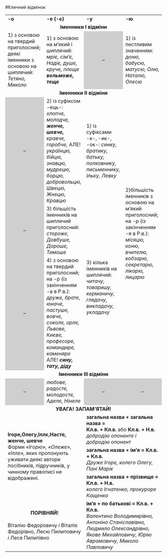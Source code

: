 #Кличний відмінок

<table>
	<tr><td><b>-о</b></td><td><b>-е (-є)</b></td><td><b>-у</b></td><td><b>-ю</b></td></tr>
	<tr><td colspan="4"><center><b>Іменники І відміни</b></center></td></tr>
	<tr><td width="25%">1) з основою на твердий приголосний; деякі іменники з основою на шиплячий: <i>Тетяно, Миколо</i> </td>
		<td width="25%">1) з основою на м’який і шиплячий: <i>мріє, сім’є, Надіє, душе, круче, площе<br><b> вельможе,  теще</b></i></td>
		<td width="25%" bgcolor="#CFCFCF"><center>–</center></td><td width="25%">1) із пестливим значенням: <i>доню, бабусю, матусю, Олю, Наталю, Олесю</i></td></tr>
	<tr><td colspan="4"><center><b>Іменники ІI відміни</b></center></td></tr>
	<tr><td bgcolor="#CFCFCF"><center>–</center></td><td>2) із суфіксом -ець-: <i>хлопче, молодче, <b>женче, шевче,</b> кравче, горобче,</i> 
АЛЕ!<i></b> українцю, бійцю, знавцю, мудрецю, борцю, добровольцю, Швецю, Жнецю, Кравцю</b></i></td>
<td>1) із суфіксами -к-, -ик-, -ок-: <i>синку, братику, батьку, полковнику, письменнику, Ільку, Левку</i></td>
<td class="row-span" rowspan="3">2)більшість іменників з основою на м’який приголосний; на
-р (із закінченням -я в Р.в.): <i>місяцю, коню, вчителю, кобзарю, секретарю, лікарю, лицарю</i></td></tr>
	<tr><td bgcolor="#CFCFCF"><center>–</center></td><td>3) більшість іменників на шиплячий приголосний: <i>стороже, Довбуше, Дороше, Тимоше</i></td>
		<td class="row-span" rowspan="2">3) кілька іменників на шиплячий: <i>читачу, товаришу, керманичу, глядачу, викладачу, укладачу</i></td></tr>
	<tr><td bgcolor="#CFCFCF"><center>–</center></td><td>4) з основою на твердий приголосний; на -р (із закінченням -а в Р.в.):<i> друже, брате, юначе, пастуше, вовче, соколе, орле, Львове, Києве, професоре, командире, каменяре</i>
АЛЕ! <b><i>сину, тату, діду</i></b></td></tr>
	<tr><td colspan="4"><center><b>Іменники ІII відміни</b></center></td></tr>
	<tr><td bgcolor="#CFCFCF"><center>–</center></td><td><i>любове, радосте, молодосте, Аделе, Нінеле</i></td><td bgcolor="#CFCFCF"><center>–</center></td><td bgcolor="#CFCFCF"><center>–</center></td></tr>
	<tr><td colspan="4"><center><b>УВАГА! ЗАПАМ’ЯТАЙ!</b></center></td></tr>
	<tr><td colspan="2" class="row-span" rowspan="4"><b>Ігоре,Олегу,Іллє,Насте, женче, шевче</b> <br>
Форми <i>«Ігорю», «Олеже», «Ілле»,</i> яких пропонують уживати деякі автори посібників, підручників, у чинному правописі не відображені.</td><td colspan="2"><b>загальна назва + загальна назва =<br> Кл.в. + Кл.в.</b> або <b>Кл.в. + Н.в.</b><br>
<i>добродію опоненте і добродію опонент</i></td></tr>
	<tr><td colspan="2"><b>загальна назва + ім’я = Кл.в. + Кл.в.</b><br>
<i>Друже Ігоре, колего Олегу, Пані Маріє</i></td></tr>
	<tr><td colspan="2"><b>загальна назва + прізвище = Кл.в. + Н.в.</b><br>
<i>колего Ігнатенко, прокуроре Кащенко</i></td></td></tr>
	<tr><td colspan="2" class="row-span" rowspan="2"><b>ім’я + по батькові = Кл.в. + Кл.в.</b><br>
<i>Валентино Володимирівно, Антоніно Станіславівно, 
Людмило Олександрівно, Якове Михайловичу, 
Юрію Аврамовичу, Миколо Павловичу</i></td></tr>
	<tr><td colspan="2"><center><b>ПОРІВНЯЙ!</b></center><br>
Віталію Федоровичу <i>і</i> Віталіє Федорівно,
Лесю Пилиповичу <i>і</i> Лесе Пилипівно</td></tr>
</table>

